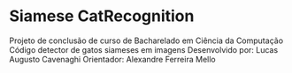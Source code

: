 # Siamese CatRecognition
Projeto de conclusão de curso de Bacharelado em Ciência da Computação
Código detector de gatos siameses em imagens
Desenvolvido por: Lucas Augusto Cavenaghi
Orientador: Alexandre Ferreira Mello
